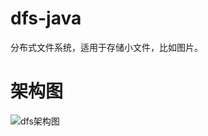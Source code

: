 # dfs-java
分布式文件系统，适用于存储小文件，比如图片。

# 架构图

![dfs架构图](https://github.com/wenweihu86/dfs-java/blob/master/docs/dfs-arch.png)
